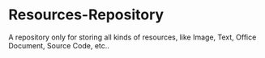 # Resources-Repository
A repository only for storing all kinds of resources, like Image, Text, Office Document, Source Code, etc..
